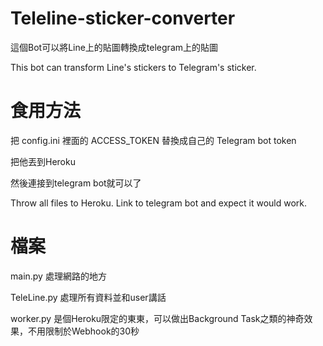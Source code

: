 # Teleline-sticker-converter
這個Bot可以將Line上的貼圖轉換成telegram上的貼圖<p>
This bot can transform Line's stickers to Telegram's sticker.<p>
# 食用方法
把 config.ini 裡面的 ACCESS_TOKEN 替換成自己的 Telegram bot token<p>
把他丟到Heroku<p>
然後連接到telegram bot就可以了<p>

Throw all files to Heroku. Link to telegram bot and expect it would work.

# 檔案
main.py 處理網路的地方<p>
TeleLine.py 處理所有資料並和user講話<p>
worker.py 是個Heroku限定的東東，可以做出Background Task之類的神奇效果，不用限制於Webhook的30秒<p>